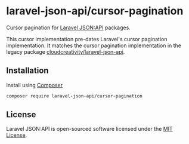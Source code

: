 # laravel-json-api/cursor-pagination

Cursor pagination for [Laravel JSON:API](https://laraveljsonapi.io) packages.

This cursor implementation pre-dates Laravel's cursor pagination implementation. It matches the cursor pagination implementation
in the legacy package [cloudcreativity/laravel-json-api](https://github.com/cloudcreativity/laravel-json-api).

## Installation

Install using [Composer](https://getcomposer.org)

```bash
composer require laravel-json-api/cursor-pagination
```

## License

Laravel JSON:API is open-sourced software licensed under the [MIT License](./LICENSE).
